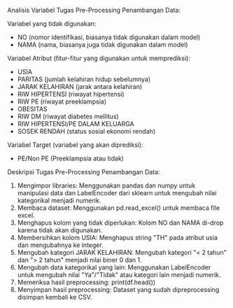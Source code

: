 Analisis Variabel Tugas Pre-Processing Penambangan Data: 

Variabel yang tidak digunakan:
- NO (nomor identifikasi, biasanya tidak digunakan dalam model)
- NAMA (nama, biasanya juga tidak digunakan dalam model)

Variabel Atribut (fitur-fitur yang digunakan untuk memprediksi):
- USIA
- PARITAS (jumlah kelahiran hidup sebelumnya)
- JARAK KELAHIRAN (jarak antara kelahiran)
- RIW HIPERTENSI (riwayat hipertensi)
- RIW PE (riwayat preeklampsia)
- OBESITAS
- RIW DM (riwayat diabetes mellitus)
- RIW HIPERTENSI/PE DALAM KELUARGA
- SOSEK RENDAH (status sosial ekonomi rendah)

Variabel Target (variabel yang akan diprediksi):
- PE/Non PE (Preeklampsia atau tidak)

Deskripsi Tugas Pre-Processing Penambangan Data:
1. Mengimpor libraries: 
Menggunakan pandas dan numpy untuk manipulasi data dan LabelEncoder dari sklearn untuk mengubah nilai kategorikal menjadi numerik.
2. Membaca dataset: 
Menggunakan pd.read_excel() untuk membaca file excel.
3. Menghapus kolom yang tidak diperlukan: 
Kolom NO dan NAMA di-drop karena tidak akan digunakan.
4. Membersihkan kolom USIA: 
Menghapus string "TH" pada atribut usia dan mengubahnya ke integer.
5. Mengubah kategori JARAK KELAHIRAN: 
Mengubah kategori "< 2 tahun" dan "> 2 tahun" menjadi nilai biner 0 dan 1.
6. Mengubah data kategorikal yang lain: 
Menggunakan LabelEncoder untuk mengubah nilai "Ya"/"Tidak" atau kategori lain menjadi numerik.
7. Memeriksa hasil preprocessing:
print(df.head())
8. Menyimpan hasil preprocessing: 
Dataset yang sudah dipreprocessing disimpan kembali ke CSV.

